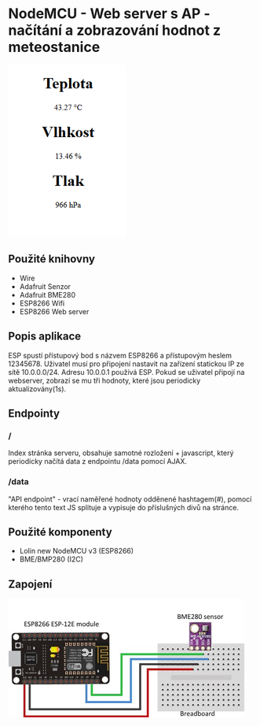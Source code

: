 # NodeMCU - Web server s AP - načítání a zobrazování hodnot z meteostanice
![](https://github.com/lukastrkan/epo_esp8266/blob/master/img/index.png)

## Použité knihovny

 - Wire
 - Adafruit Senzor
 - Adafruit BME280
 - ESP8266 Wifi
 - ESP8266 Web server

## Popis aplikace
ESP spustí přístupový bod s názvem ESP8266 a přístupovým heslem 12345678. Uživatel musí pro připojení nastavit na zařízení statickou IP ze sítě 10.0.0.0/24. Adresu 10.0.0.1 používá ESP.
Pokud se uživatel připojí na webserver, zobrazí se mu tři hodnoty, které jsou periodicky aktualizovány(1s).

## Endpointy
### /
Index stránka serveru, obsahuje samotné rozložení + javascript, který periodicky načítá data z endpointu /data pomocí AJAX.
### /data
"API endpoint" - vrací naměřené hodnoty odděnené hashtagem(#), pomocí kterého tento text JS splituje a vypisuje do příslušných divů na stránce.

## Použité komponenty

 - Lolin new NodeMCU v3 (ESP8266)
 - BME/BMP280 (I2C)

## Zapojení
![](https://github.com/lukastrkan/epo_esp8266/blob/master/img/esp.jpg)



